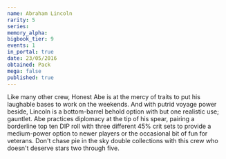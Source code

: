 ```yaml
---
name: Abraham Lincoln
rarity: 5
series:
memory_alpha:
bigbook_tier: 9
events: 1
in_portal: true
date: 23/05/2016
obtained: Pack
mega: false
published: true
---
```


Like many other crew, Honest Abe is at the mercy of traits to put his laughable bases to work on the weekends. And with putrid voyage power beside, Lincoln is a bottom-barrel behold option with but one realistic use; gauntlet. Abe practices diplomacy at the tip of his spear, pairing a borderline top ten DIP roll with three different 45% crit sets to provide a medium-power option to newer players or the occasional bit of fun for veterans. Don't chase pie in the sky double collections with this crew who doesn't deserve stars two through five.
